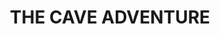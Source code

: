 ---
image: "/THE-CAVE-ADVENTURE.avif"
title:   THE CAVE ADVENTURE
infose: nature enthusiast, our adventure tours cater to all skill levels.
---